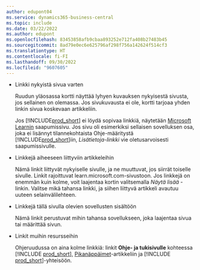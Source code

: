 ```yaml
---
author: edupont04
ms.service: dynamics365-business-central
ms.topic: include
ms.date: 03/22/2022
ms.author: edupont
ms.openlocfilehash: 83453858afb9cbaa893252e712fa408b27483b45
ms.sourcegitcommit: 8ad79e0ec6e625796af298f756a142624f514cf3
ms.translationtype: HT
ms.contentlocale: fi-FI
ms.lasthandoff: 09/30/2022
ms.locfileid: "9607605"
---
```

- Linkki nykyistä sivua varten

  Ruudun yläosassa kortti näyttää lyhyen kuvauksen nykyisestä sivusta, jos sellainen on olemassa. Jos sivukuvausta ei ole, kortti tarjoaa yhden linkin sivua koskevaan artikkeliin.  

  Jos [!INCLUDE[prod_short](prod_short.md)] ei löydä sopivaa linkkiä, näytetään [Microsoft Learnin](/dynamics365/business-central) saapumissivu. Jos sivu oli esimerkiksi sellaisen sovelluksen osa, joka ei lisännyt tilannekohtaista Ohje-määritystä [!INCLUDE[prod_short](prod_short.md)]iin, *Lisätietoja-linkki* vie oletusarvoisesti saapumissivulle.  

- Linkkejä aiheeseen liittyviin artikkeleihin

  Nämä linkit liittyvät nykyiselle sivulle, ja ne muuttuvat, jos siirrät toiselle sivulle. Linkit rajoittuvat learn.microsoft.com-sivustoon. Jos linkkejä on enemmän kuin kolme, voit laajentaa kortin valitsemalla *Näytä lisää* -linkin. Valitse mikä tahansa linkki, ja siihen liittyvä artikkeli avautuu uuteen selainvälilehteen.  
- Linkkejä tällä sivulla olevien sovellusten sisältöön  

  Nämä linkit perustuvat mihin tahansa sovellukseen, joka laajentaa sivua tai määrittää sivun.  
- Linkit muihin resursseihin

  Ohjeruudussa on aina kolme linkkiä: linkit **Ohje- ja tukisivulle** kohteessa [!INCLUDE [prod_short](prod_short.md)], [Pikanäppäimet](../keyboard-shortcuts.md)-artikkeliin ja [!INCLUDE [prod_short](prod_short.md)]-yhteisöön.  
